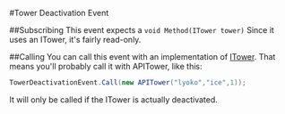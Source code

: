 #Tower Deactivation Event

##Subscribing
This event expects a ``void Method(ITower tower)``
Since it uses an ITower, it's fairly read-only.

##Calling
You can call this event with an implementation of [ITower](../../VirtualStructures/Interfaces/ITower.md).
That means you'll probably call it with APITower, like this:
```csharp
TowerDeactivationEvent.Call(new APITower("lyoko","ice",1));
```
It will only be called if the ITower is actually deactivated.
